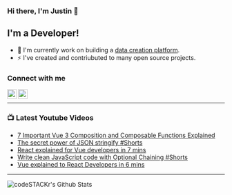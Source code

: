 ### Hi there, I'm Justin 👋

## I'm a Developer!

- 🔭 I'm currently work on building a [data creation platform](https://datatorch.io).
- ⚡ I've created and contriubuted to many open source projects.

### Connect with me

[<img align="left" alt="jsbroks | YouTube" width="22px" src="https://cdn.jsdelivr.net/npm/simple-icons@v3/icons/youtube.svg" />][youtube]
[<img align="left" alt="jsbroks | LinkedIn" width="22px" src="https://cdn.jsdelivr.net/npm/simple-icons@v3/icons/linkedin.svg" />][linkedin]

<br />

---

### 📺 Latest Youtube Videos

<!-- YOUTUBE:START -->
- [7 Important Vue 3 Composition and Composable Functions Explained](https://www.youtube.com/watch?v=z_1k0QC1HsE)
- [The secret power of JSON stringify #Shorts](https://www.youtube.com/watch?v=mqSOYlgfILs)
- [React explained for Vue developers in 7 mins](https://www.youtube.com/watch?v=oipl-RXyLTw)
- [Write clean JavaScript code with Optional Chaining #Shorts](https://www.youtube.com/watch?v=w-CzuoEt1mc)
- [Vue explained to React Developers in 6 mins](https://www.youtube.com/watch?v=sUH7PDUswio)
<!-- YOUTUBE:END -->

---

<img align="center" alt="codeSTACKr's Github Stats" src="https://github-readme-stats.vercel.app/api?username=jsbroks&show_icons=true&hide_border=true" >


[youtube]: https://www.youtube.com/channel/UCro4e-xxAYrgwt5cOccnE0A
[github]: https://www.github.com/jsbroks
[linkedin]: https://www.linkedin.com/in/jsbroks/
